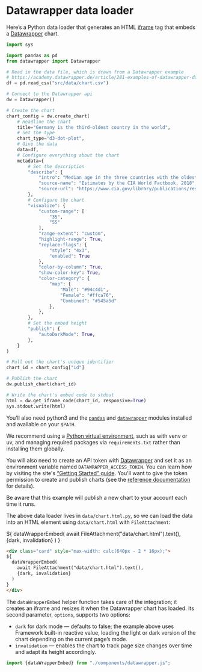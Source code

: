 # Datawrapper data loader

Here’s a Python data loader that generates an HTML [iframe](https://developer.mozilla.org/en-US/docs/Web/HTML/Element/iframe) tag that embeds a [Datawrapper](https://www.datawrapper.de/) chart.

```python
import sys

import pandas as pd
from datawrapper import Datawrapper

# Read in the data file, which is drawn from a Datawrapper example
# https://academy.datawrapper.de/article/281-examples-of-datawrapper-dot-charts
df = pd.read_csv("src/data/chart.csv")

# Connect to the Datawrapper api
dw = Datawrapper()

# Create the chart
chart_config = dw.create_chart(
    # Headline the chart
    title="Germany is the third-oldest country in the world",
    # Set the type
    chart_type="d3-dot-plot",
    # Give the data
    data=df,
    # Configure everything about the chart
    metadata={
        # Set the description
        "describe": {
            "intro": "Median age in the three countries with the oldest population and selected other countries, in years",
            "source-name": "Estimates by the CIA World Factbook, 2018",
            "source-url": "https://www.cia.gov/library/publications/resources/the-world-factbook/fields/343rank.html",
        },
        # Configure the chart
        "visualize": {
            "custom-range": [
                "35",
                "55"
            ],
            "range-extent": "custom",
            "highlight-range": True,
            "replace-flags": {
                "style": "4x3",
                "enabled": True
            },
            "color-by-column": True,
            "show-color-key": True,
            "color-category": {
                "map": {
                    "Male": "#94c4d1",
                    "Female": "#ffca76",
                    "Combined": "#545a5d"
                },
            },
        },
        # Set the embed height
        "publish": {
            "autoDarkMode": True,
        },
    }
)

# Pull out the chart's unique identifier
chart_id = chart_config["id"]

# Publish the chart
dw.publish_chart(chart_id)

# Write the chart's embed code to stdout
html = dw.get_iframe_code(chart_id, responsive=True)
sys.stdout.write(html)
```

<div class="note">

You’ll also need python3 and the [`pandas`](https://pypi.org/project/pandas/) and [`datawrapper`](https://pypi.org/project/datawrapper/) modules installed and available on your `$PATH`.

We recommend using a [Python virtual environment](https://observablehq.com/framework/loaders#venv), such as with venv or uv, and managing required packages via `requirements.txt` rather than installing them globally.

You will also need to create an API token with [Datawrapper](https://www.datawrapper.de/) and set it as an environment variable named `DATAWRAPPER_ACCESS_TOKEN`. You can learn how by visiting the site's [“Getting Started” guide](https://developer.datawrapper.de/docs/getting-started). You'll want to give the token permission to create and publish charts (see the [reference documentation](https://developer.datawrapper.de/reference/postchartsidpublish) for details).

Be aware that this example will publish a new chart to your account each time it runs.

</div>

The above data loader lives in `data/chart.html.py`, so we can load the data into an HTML element using `data/chart.html` with `FileAttachment`:

<div class="card" style="max-width: calc(640px - 2 * 16px);">
${
  dataWrapperEmbed(
    await FileAttachment("data/chart.html").text(),
    {dark, invalidation}
  )
}
</div>

```html run=false
<div class="card" style="max-width: calc(640px - 2 * 16px);">
${
  dataWrapperEmbed(
    await FileAttachment("data/chart.html").text(),
    {dark, invalidation}
  )
}
</div>
```

The `dataWrapperEmbed` helper function takes care of the integration; it creates an iframe and resizes it when the Datawrapper chart has loaded. Its second parameter, `options`, supports two options:

- `dark` for dark mode — defaults to false; the example above uses Framework built-in reactive value, loading the light or dark version of the chart depending on the current page’s mode.
- `invalidation` — enables the chart to track page size changes over time and adapt its height accordingly.

```js echo
import {dataWrapperEmbed} from "./components/datawrapper.js";
```
